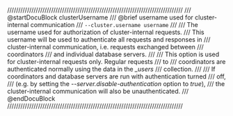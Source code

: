 ////////////////////////////////////////////////////////////////////////////////
/// @startDocuBlock clusterUsername
/// @brief username used for cluster-internal communication
/// `--cluster.username username`
///
/// The username used for authorization of cluster-internal requests.
/// This username will be used to authenticate all requests and responses in
/// cluster-internal communication, i.e. requests exchanged between
/// coordinators
/// and individual database servers.
///
/// This option is used for cluster-internal requests only. Regular requests
/// to
/// coordinators are authenticated normally using the data in the *_users*
/// collection.
///
/// If coordinators and database servers are run with authentication turned
/// off,
/// (e.g. by setting the *--server.disable-authentication* option to *true*),
/// the cluster-internal communication will also be unauthenticated.
/// @endDocuBlock
////////////////////////////////////////////////////////////////////////////////